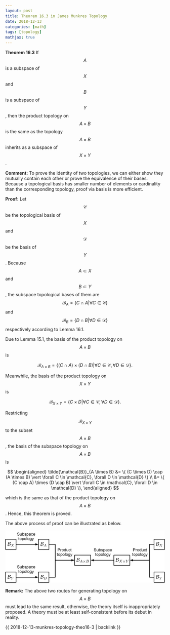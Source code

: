 ```yaml
---
layout: post
title: Theorem 16.3 in James Munkres Topology
date: 2018-12-13
categories: [math]
tags: [topology]
mathjax: true
---
```


**Theorem 16.3** If $$A$$ is a subspace of $$X$$ and $$B$$ is a subspace of $$Y$$, then the product  topology on $$A \times B$$ is the same as the topology $$A \times B$$ inherits as a subspace of $$X \times Y$$.

**Comment:** To prove the identity of two topologies, we can either show they mutually contain each other or prove the equivalence of their bases. Because a topological basis has smaller number of elements or cardinality than the corresponding topology, proof via basis is more efficient.

**Proof:** Let $$\mathcal{C}$$ be the topological basis of $$X$$ and $$\mathcal{D}$$ be the basis of $$Y$$. Because $$A \subset X$$ and $$B \subset Y$$, the subspace topological bases of them are $$\mathcal{B}_A = \{C \cap A \vert \forall C \in \mathcal{C} \}$$ and $$\mathcal{B}_B = \{D \cap B \vert \forall D \in \mathcal{D} \}$$ respectively according to Lemma 16.1.

Due to Lemma 15.1, the basis of the product topology on $$A \times B$$ is

$$
\mathcal{B}_{A \times B} = \{ (C \cap A) \times (D \cap B) \vert \forall C \in \mathcal{C}, \forall D \in \mathcal{D} \}.
$$

Meanwhile, the basis of the product topology on $$X \times Y$$ is

$$
\mathcal{B}_{X \times Y} = \{ C \times D \vert \forall C \in \mathcal{C}, \forall D \in \mathcal{D} \}.
$$

Restricting $$\mathcal{B}_{X \times Y}$$ to the subset $$A \times B$$, the basis of the subspace topology on $$A \times B$$ is

$$
\begin{aligned}
\tilde{\mathcal{B}}_{A \times B} &= \{ (C \times D) \cap (A \times B) \vert \forall C \in \mathcal{C}, \forall D \in \mathcal{D} \} \\
&= \{ (C \cap A) \times (D \cap B) \vert \forall C \in \mathcal{C}, \forall D \in \mathcal{D} \},
\end{aligned}
$$

which is the same as that of the product topology on $$A \times B$$. Hence, this theorem is proved.

The above process of proof can be illustrated as below.

![](/figures/15447141961713.jpg)

**Remark:** The above two routes for generating topology on $$A \times B$$ must lead to the same result, otherwise, the theory itself is inappropriately proposed. A theory must be at least self-consistent before its debut in reality.

{{ 2018-12-13-munkres-topology-theo16-3 | backlink }}
